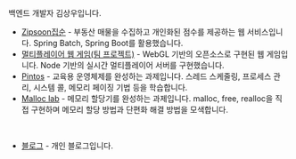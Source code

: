 백엔드 개발자 김상우입니다.

- [Zipsoon집순](https://github.com/f-lab-edu/zipsoon) - 부동산 매물을 수집하고 개인화된 점수를 제공하는 웹 서비스입니다. Spring Batch, Spring Boot를 활용했습니다.
- [멀티플레이어 웹 게임(팀 프로젝트)](https://github.com/jungle-escape/jungle-escape) - WebGL 기반의 오픈소스로 구현된 웹 게임입니다. Node 기반의 실시간 멀티플레이어 서버를 구현했습니다.
- [Pintos](https://github.com/KJ3-W07-09-TEAM5/pintos-kaist) - 교육용 운영체제를 완성하는 과제입니다. 스레드 스케줄링, 프로세스 관리, 시스템 콜, 메모리 페이징 기법 등을 학습합니다.
- [Malloc lab](https://github.com/jungle-escape/jungle-escape) - 메모리 할당기를 완성하는 과제입니다. malloc, free, realloc을 직접 구현하며 메모리 할당 방법과 단편화 해결 방법을 모색합니다.

<br>

- [블로그](http://electronyoon.github.io) - 개인 블로그입니다.
